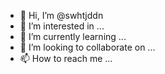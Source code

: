 - 👋 Hi, I’m @swhtjddn
- 👀 I’m interested in ...
- 🌱 I’m currently learning ...
- 💞️ I’m looking to collaborate on ...
- 📫 How to reach me ...

<!---
swhtjddn/swhtjddn is a ✨ special ✨ repository because its `README.md` (this file) appears on your GitHub profile.
You can click the Preview link to take a look at your changes.
--->
